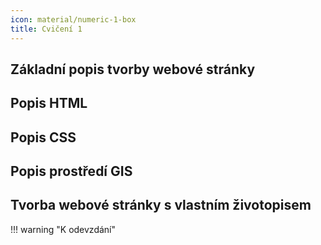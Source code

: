 ```yaml
---
icon: material/numeric-1-box
title: Cvičení 1
---
```


## Základní popis tvorby webové stránky

## Popis HTML

## Popis CSS

## Popis prostředí GIS

## Tvorba webové stránky s vlastním životopisem


!!! warning "K odevzdání"

